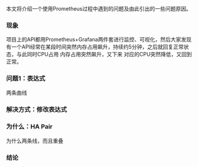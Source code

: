 本文将介绍一个使用Prometheus过程中遇到的问题及由此引出的一些问题原因。
### 现象
项目上的API都用Prometheus+Grafana两件套进行监控、可视化，然后大家发现有一个API经常在某段时间突然内存占用飙升，持续约5分钟，之后就回复正常状态，与此同时CPU占用
内存占用突然飙升，又下来
对应的CPU突然降低，又回到正常。
### 问题1：表达式
两条曲线
### 解决方式：修改表达式

### 为什么：HA Pair
为什么两条线，而且重叠

### 结论

